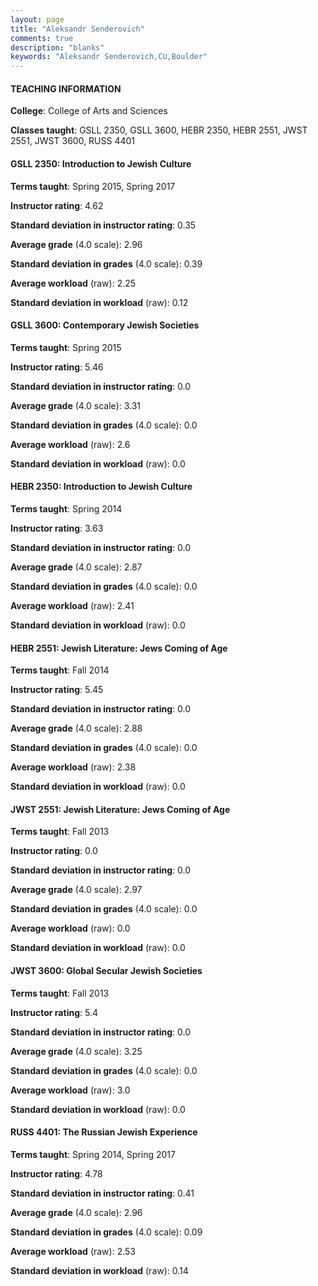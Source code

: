 ```yaml
---
layout: page
title: "Aleksandr Senderovich" 
comments: true
description: "blanks"
keywords: "Aleksandr Senderovich,CU,Boulder"
---
```

<head>
<script src="https://ajax.googleapis.com/ajax/libs/jquery/2.1.3/jquery.min.js"></script>
<script src="https://dl.dropboxusercontent.com/s/pc42nxpaw1ea4o9/highcharts.js?dl=0"></script>
<!-- <script src="../assets/js/highcharts.js"></script> -->
<style type="text/css">@font-face {
	font-family: "Bebas Neue";
	src: url(https://www.filehosting.org/file/details/544349/BebasNeue Regular.otf) format("opentype");
	}
	h1.Bebas { 
		font-family: "Bebas Neue", Verdana, Tahoma;
	}
</style>
</head>
	   
#### TEACHING INFORMATION

**College**: College of Arts and Sciences

**Classes taught**: GSLL 2350, GSLL 3600, HEBR 2350, HEBR 2551, JWST 2551, JWST 3600, RUSS 4401

#### GSLL 2350: Introduction to Jewish Culture

**Terms taught**: Spring 2015, Spring 2017

**Instructor rating**: 4.62

**Standard deviation in instructor rating**: 0.35

**Average grade** (4.0 scale): 2.96

**Standard deviation in grades** (4.0 scale): 0.39

**Average workload** (raw): 2.25

**Standard deviation in workload** (raw): 0.12

#### GSLL 3600: Contemporary Jewish Societies

**Terms taught**: Spring 2015

**Instructor rating**: 5.46

**Standard deviation in instructor rating**: 0.0

**Average grade** (4.0 scale): 3.31

**Standard deviation in grades** (4.0 scale): 0.0

**Average workload** (raw): 2.6

**Standard deviation in workload** (raw): 0.0

#### HEBR 2350: Introduction to Jewish Culture

**Terms taught**: Spring 2014

**Instructor rating**: 3.63

**Standard deviation in instructor rating**: 0.0

**Average grade** (4.0 scale): 2.87

**Standard deviation in grades** (4.0 scale): 0.0

**Average workload** (raw): 2.41

**Standard deviation in workload** (raw): 0.0

#### HEBR 2551: Jewish Literature:  Jews Coming of Age

**Terms taught**: Fall 2014

**Instructor rating**: 5.45

**Standard deviation in instructor rating**: 0.0

**Average grade** (4.0 scale): 2.88

**Standard deviation in grades** (4.0 scale): 0.0

**Average workload** (raw): 2.38

**Standard deviation in workload** (raw): 0.0

#### JWST 2551: Jewish Literature:  Jews Coming of Age

**Terms taught**: Fall 2013

**Instructor rating**: 0.0

**Standard deviation in instructor rating**: 0.0

**Average grade** (4.0 scale): 2.97

**Standard deviation in grades** (4.0 scale): 0.0

**Average workload** (raw): 0.0

**Standard deviation in workload** (raw): 0.0

#### JWST 3600: Global Secular Jewish Societies

**Terms taught**: Fall 2013

**Instructor rating**: 5.4

**Standard deviation in instructor rating**: 0.0

**Average grade** (4.0 scale): 3.25

**Standard deviation in grades** (4.0 scale): 0.0

**Average workload** (raw): 3.0

**Standard deviation in workload** (raw): 0.0

#### RUSS 4401: The Russian Jewish Experience

**Terms taught**: Spring 2014, Spring 2017

**Instructor rating**: 4.78

**Standard deviation in instructor rating**: 0.41

**Average grade** (4.0 scale): 2.96

**Standard deviation in grades** (4.0 scale): 0.09

**Average workload** (raw): 2.53

**Standard deviation in workload** (raw): 0.14

